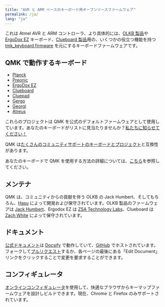 ```yaml
---
title: "AVR と ARM ベースのキーボード用オープンソースファームウェア"
permalink: /ja/
lang: "ja"
---
```

これは Atmel AVR と ARM コントローラ、より具体的には、[OLKB 製品](http://olkb.com)や [ErgoDox EZ](http://www.ergodox-ez.com) キーボード、[Clueboard 製品](http://clueboard.co/)用の、いくつかの役立つ機能を持つ [tmk\_keyboard firmware](http://github.com/tmk/tmk_keyboard) を元にするキーボードファームウェアです。

## QMK で動作するキーボード

* [Planck](https://github.com/qmk/qmk_firmware/blob/master/keyboards/planck/)
* [Preonic](https://github.com/qmk/qmk_firmware/blob/master/keyboards/preonic/)
* [ErgoDox EZ](https://github.com/qmk/qmk_firmware/blob/master/keyboards/ergodox_ez/)
* [Clueboard](https://github.com/qmk/qmk_firmware/blob/master/keyboards/clueboard/)
* [Cluepad](https://github.com/qmk/qmk_firmware/blob/master/keyboards/clueboard/17/)
* [Gergo](https://qmk.fm/keyboards/gergo/)
* [Georgi](https://qmk.fm/keyboards/georgi/)
* [Atreus](https://github.com/qmk/qmk_firmware/blob/master/keyboards/atreus/)

これらのプロジェクトは QMK を公式のデフォルトファームウェアとして使用しています。あなたのキーボードがリストに見当たりませんか？[私たちに知らせてください！](https://github.com/qmk/qmk.fm/issues/new) 

QMK は[たくさんのコミュニティサポートのキーボードとプロジェクト](/keyboards/)と互換性があります。 

あなたのキーボードで QMK を使用する方法の詳細については、[こちら](/ja/powered/)を参照してください。

## メンテナ

QMK は、コミュニティからの貢献を伴う OLKB の Jack Humbert、そしてもちろん、[Hasu](https://github.com/tmk) によって開発および保守されています。OLKB 製品のファームウェアは [Jack Humbert](https://github.com/jackhumbert)、Ergodox EZ は [ZSA Technology Labs](https://github.com/zsa)、Clueboard は [Zach White](https://github.com/skullydazed) によって保守されています。

## ドキュメント

[公式ドキュメント](https://docs.qmk.fm)は [Docsify](https://docsify.js.org/) で動作していて、[GitHub](https://github.com/qmk/qmk_firmware/tree/master/docs) でホストされています。フォークして[プルリクエスト](https://github.com/qmk/qmk_firmware/pulls)するか、各ページの最後にある「Edit Document」リンクをクリックすることで変更を要求することができます。

## コンフィギュレータ

[オンラインコンフィギュレータ](https://config.qmk.fm)を使用して、快適なブラウザからキーマップファームウェアを設計しビルドできます。現在、Chrome と Firefox のみサポートされています。

